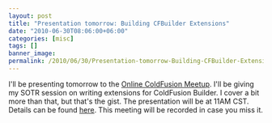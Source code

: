 ```yaml
---
layout: post
title: "Presentation tomorrow: Building CFBuilder Extensions"
date: "2010-06-30T08:06:00+06:00"
categories: [misc]
tags: []
banner_image: 
permalink: /2010/06/30/Presentation-tomorrow-Building-CFBuilder-Extensions
---
```


I'll be presenting tomorrow to the <a href="http://www.meetup.com/coldfusionmeetup/">Online ColdFusion Meetup</a>. I'll be giving my SOTR session on writing extensions for ColdFusion Builder. I cover a bit more than that, but that's the gist. The presentation will be at 11AM CST. Details can be found <a href="http://www.meetup.com/coldfusionmeetup/calendar/13947173/?a=nr1p_grp&rv=nr1p">here</a>. This meeting will be recorded in case you miss it.